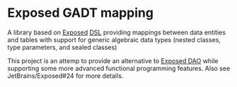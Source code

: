 # Exposed GADT mapping

A library based on [Exposed](https://github.com/JetBrains/Exposed) [DSL](https://github.com/JetBrains/Exposed/wiki/DSL) providing mappings between data entities and tables with support for generic algebraic data types (nested classes, type parameters, and sealed classes)

This project is an attemp to provide an alternative to [Exposed DAO](https://github.com/JetBrains/Exposed/wiki/DAO) while supporting some more advanced functional programming features. Also see JetBrains/Exposed#24 for more details.
